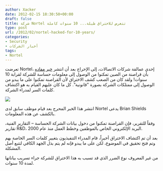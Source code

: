 ```yaml
---
author: Xacker
date: 2012-02-15 18:30:50+00:00
draft: false
title: شركة Nortel تتعرض للاختراق طيلة... 10 سنوات كاملة
type: post
url: /2012/02/nortel-hacked-for-10-years/
categories:
- Security
- أخبار الشركات
tags:
- Nortel
---
```


تعرضت Nortel، إحدى عمالقة شركات الاتصالات، إلى الإحراج بعد أن انتشر [خبر مفاده](http://online.wsj.com/article/SB10001424052970203363504577187502201577054.html) بأن قراصنة من الصين تمكنوا من الوصول إلى معلومات حساسة للشركة لقرابة 10 سنوات! ولقد كان من الصعب كشف الاختراق لأن القراصنة تمكنوا على ما يبدو من الوصول إلى ممتلكات الشركة بصورة "قانونية". كل ما كان عليهم القيام به هو اكتشاف كلمات السر لمدراء الشركة.




[![](https://www.it-scoop.com/wp-content/uploads/2012/02/nortel.jpg)
](https://www.it-scoop.com/wp-content/uploads/2012/02/nortel.jpg)




انتشر هذا الخبر المحرج بعد قيام موظف سابق لدى Nortel يدعى Brian Shields بالكشف عن هذه المعلومات.




وفقاً للتقرير، فإن القراصنة تمكنوا من دخول بيانات الشركة الحساسة – التقارير الفنية، تقارير R&D، البريد الإلكتروني الخاص بالموظفين وخطط العمل منذ عام 2000.




بعد أن تم اكتشاف الاختراق أخيراً، قام المدراء التنفيذيون بتغيير كلمات السر الخاصة بهم وتم فتح تحقيق في الموضوع، لكن على ما يبدو فإنه لم يتم بذل الجهد الكافي لتتبع أصل المشكلة.




من غير المعروف نوع الضرر الذي قد تسبب به هذا الاختراق للشركة جراء تسريب بياناتها لمدة 10 سنوات.
